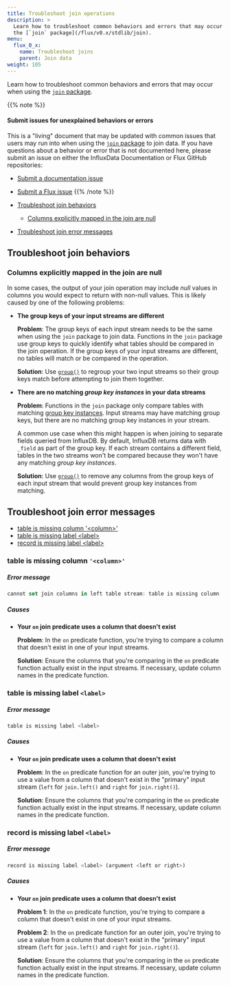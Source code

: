 ```yaml
---
title: Troubleshoot join operations
description: >
  Learn how to troubleshoot common behaviors and errors that may occur when using
  the [`join` package](/flux/v0.x/stdlib/join).
menu:
  flux_0_x:
    name: Troubleshoot joins
    parent: Join data
weight: 105
---
```


Learn how to troubleshoot common behaviors and errors that may occur when using
the [`join` package](/flux/v0.x/stdlib/join).

{{% note %}}
#### Submit issues for unexplained behaviors or errors

This is a "living" document that may be updated with common issues
that users may run into when using the [`join` package](/flux/v0.x/stdlib/join)
to join data. If you have questions about a behavior or error that is not
documented here, please submit an issue on either the InfluxData Documentation
or Flux GitHub repositories:

- [Submit a documentation issue](https://github.com/influxdata/docs-v2/issues/new/choose)
- [Submit a Flux issue](https://github.com/influxdata/flux/issues/new/choose)
{{% /note %}}

- [Troubleshoot join behaviors](#troubleshoot-join-behaviors)
  - [Columns explicitly mapped in the join are null](#columns-explicitly-mapped-in-the-join-are-null)
- [Troubleshoot join error messages](#troubleshoot-join-error-messages)

## Troubleshoot join behaviors

### Columns explicitly mapped in the join are null

In some cases, the output of your join operation may include _null_ values in
columns you would expect to return with non-null values. This is likely caused
by one of the following problems:

- **The group keys of your input streams are different**

  **Problem**:
  The group keys of each input stream needs to be the same when using the `join`
  package to join data. Functions in the `join` package use group keys to
  quickly identify what tables should be compared in the join operation.
  If the group keys of your input streams are different, no tables will match or
  be compared in the operation.

  **Solution**:
  Use [`group()`](/flux/v0.x/stdlib/universe/group/) to regroup
  your two input streams so their group keys match before attempting to join
  them together.
  
- **There are no matching _group key instances_ in your data streams**

  **Problem**: Functions in the `join` package only compare tables with matching
  [group key instances](/flux/v0.x/get-started/data-model/#example-group-key-instances).
  Input streams may have matching group keys, but there are no matching group
  key instances in your stream.

  A common use case when this might happen is when joining to separate fields
  queried from InfluxDB. By default, InfluxDB returns data with `_field` as part
  of the group key. If each stream contains a different field, tables in the two
  streams won't be compared because they won't have any matching _group key instances_.

  **Solution**: Use [`group()`](/flux/v0.x/stdlib/universe/group/) to remove 
  any columns from the group keys of each input stream that would prevent
  group key instances from matching.

## Troubleshoot join error messages

- [table is missing column \'\<column\>\'](#table-is-missing-column-column)
- [table is missing label \<label\>](#table-is-missing-label-label)
- [record is missing label \<label\>](#record-is-missing-label-label)

### table is missing column `'<column>'`

##### Error message
```js
cannot set join columns in left table stream: table is missing column '<column>'
```
##### Causes

- **Your `on` join predicate uses a column that doesn't exist**

  **Problem**: In the `on` predicate function, you're trying to compare a column
  that doesn't exist in one of your input streams.

  **Solution**: Ensure the columns that you're comparing in the `on` predicate
  function actually exist in the input streams.
  If necessary, update column names in the predicate function.

### table is missing label `<label>`

##### Error message
```js
table is missing label <label>
```

##### Causes

- **Your `on` join predicate uses a column that doesn't exist**

  **Problem**:
  In the `on` predicate function for an outer join, you're trying to use a value
  from a column that doesn't exist in the "primary" input stream
  (`left` for `join.left()` and `right` for `join.right()`).

  **Solution**: Ensure the columns that you're comparing in the `on` predicate
  function actually exist in the input streams.
  If necessary, update column names in the predicate function.

### record is missing label `<label>`

##### Error message
```js
record is missing label <label> (argument <left or right>)
```

##### Causes

- **Your `on` join predicate uses a column that doesn't exist**

  **Problem 1**: In the `on` predicate function, you're trying to compare a column
  that doesn't exist in one of your input streams.

  **Problem 2**:
  In the `on` predicate function for an outer join, you're trying to use a value
  from a column that doesn't exist in the "primary" input stream
  (`left` for `join.left()` and `right` for `join.right()`).

  **Solution**: Ensure the columns that you're comparing in the `on` predicate
  function actually exist in the input streams.
  If necessary, update column names in the predicate function.
